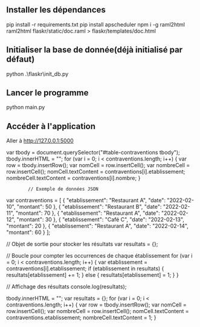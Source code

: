 ## Installer les dépendances
pip install -r requirements.txt
pip install apscheduler
npm i -g raml2html
raml2html flaskr/static/doc.raml > flaskr/templates/doc.html
## Initialiser la base de donnée(déjà initialisé par défaut)
python .\flaskr\init_db.py 

## Lancer le programme
python main.py
## Accéder à l'application
Aller à http://127.0.0.1:5000


var tbody = document.querySelector("#table-contraventions tbody");
            tbody.innerHTML = "";
            for (var i = 0; i < contraventions.length; i++) {
            var row = tbody.insertRow();
            var nomCell = row.insertCell();
            var nombreCell = row.insertCell();
            nomCell.textContent = contraventions[i].etablissement;
            nombreCell.textContent = contraventions[i].nombre;
            }





            // Exemple de données JSON
var contraventions = [
  { "etablissement": "Restaurant A", "date": "2022-02-10", "montant": 50 },
  { "etablissement": "Restaurant B", "date": "2022-02-11", "montant": 70 },
  { "etablissement": "Restaurant A", "date": "2022-02-12", "montant": 30 },
  { "etablissement": "Café C", "date": "2022-02-13", "montant": 20 },
  { "etablissement": "Restaurant A", "date": "2022-02-14", "montant": 60 }
];

// Objet de sortie pour stocker les résultats
var resultats = {};

// Boucle pour compter les occurrences de chaque établissement
for (var i = 0; i < contraventions.length; i++) {
  var etablissement = contraventions[i].etablissement;
  if (etablissement in resultats) {
    resultats[etablissement] += 1;
  } else {
    resultats[etablissement] = 1;
  }
}

// Affichage des résultats
console.log(resultats);

tbody.innerHTML = "";
  var resultats = {};
  for (var i = 0; i < contraventions.length; i++) {
    var row = tbody.insertRow();
    var nomCell = row.insertCell();
    var nombreCell = row.insertCell();
    nomCell.textContent = contraventions.etablissement;
    nombreCell.textContent = 1;
  }